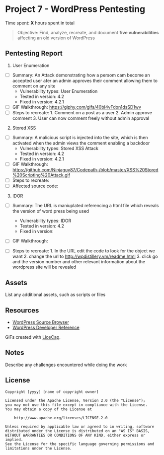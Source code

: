 # Project 7 - WordPress Pentesting

Time spent: **X** hours spent in total

> Objective: Find, analyze, recreate, and document **five vulnerabilities** affecting an old version of WordPress

## Pentesting Report

1. User Enumeration
  - [ ] Summary: An Attack demonstrating how a persom cam become an accepted user afer an admin approves their comment allowing them to comment on any site
    - Vulnerability types: User Enumeration
    - Tested in version: 4.2
    - Fixed in version: 4.2.1
  - [ ] GIF Walkthrough: https://giphy.com/gifs/40bI4vFdon1dsSD1wv
  - [ ] Steps to recreate: 
        1. Comment on a post as a user
        2. Admin approve comment
        3. User can now comment freely without admin approval 
2. Stored XSS
  - [ ] Summary: A malicious script is injected into the site, which is then activated when the admin views the comment enabling a backdoor
    - Vulnerability types: Stored XSS Attack
    - Tested in version: 4.2
    - Fixed in version: 4.2.1
  - [ ] GIF Walkthrough: https://github.com/Ninjaguy87/Codepath-/blob/master/XSS%20Stored%20Scripting%20Attack.gif
  - [ ] Steps to recreate: 
  - [ ] Affected source code:
3. IDOR
  - [ ] Summary: The URL is maniuplated referencing a html file which reveals the version of word press being used
    - Vulnerability types: IDOR 
    - Tested in version: 4.2
    - Fixed in version: 
  - [ ] GIF Walkthrough: 
  - [ ] Steps to recreate: 
          1. In the URL edit the code to look for the object we want
          2. change the url to http://wpdistillery.vm/readme.html
          3. click go and the version number and other relevant information about the wordpress site will be revealed



## Assets

List any additional assets, such as scripts or files

## Resources

- [WordPress Source Browser](https://core.trac.wordpress.org/browser/)
- [WordPress Developer Reference](https://developer.wordpress.org/reference/)

GIFs created with [LiceCap](http://www.cockos.com/licecap/).

## Notes

Describe any challenges encountered while doing the work

## License

    Copyright [yyyy] [name of copyright owner]

    Licensed under the Apache License, Version 2.0 (the "License");
    you may not use this file except in compliance with the License.
    You may obtain a copy of the License at

        http://www.apache.org/licenses/LICENSE-2.0

    Unless required by applicable law or agreed to in writing, software
    distributed under the License is distributed on an "AS IS" BASIS,
    WITHOUT WARRANTIES OR CONDITIONS OF ANY KIND, either express or implied.
    See the License for the specific language governing permissions and
    limitations under the License.
